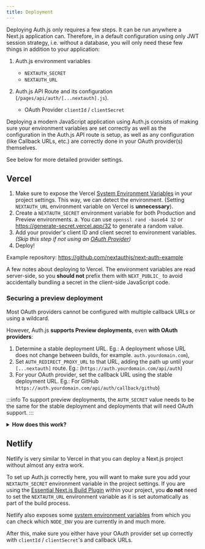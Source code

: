 ```yaml
---
title: Deployment
---
```


Deploying Auth.js only requires a few steps. It can be run anywhere a Next.js application can. Therefore, in a default configuration using only JWT session strategy, i.e. without a database, you will only need these few things in addition to your application:

1. Auth.js environment variables

   - `NEXTAUTH_SECRET`
   - `NEXTAUTH_URL`

2. Auth.js API Route and its configuration (`/pages/api/auth/[...nextauth].js`).
   - OAuth Provider `clientId` / `clientSecret`

Deploying a modern JavaScript application using Auth.js consists of making sure your environment variables are set correctly as well as the configuration in the Auth.js API route is setup, as well as any configuration (like Callback URLs, etc.) are correctly done in your OAuth provider(s) themselves.

See below for more detailed provider settings.

## Vercel

1. Make sure to expose the Vercel [System Environment Variables](https://vercel.com/docs/concepts/projects/environment-variables#system-environment-variables) in your project settings. This way, we can detect the environment. (Setting `NEXTAUTH_URL` environment variable on Vercel is **unnecessary**).
2. Create a `NEXTAUTH_SECRET` environment variable for both Production and Preview environments.
   a. You can use `openssl rand -base64 32` or https://generate-secret.vercel.app/32 to generate a random value.
3. Add your provider's client ID and client secret to environment variables. _(Skip this step if not using an [OAuth Provider](/reference/providers/index))_
4. Deploy!

Example repository: https://github.com/nextauthjs/next-auth-example

A few notes about deploying to Vercel. The environment variables are read server-side, so you **should not** prefix them with `NEXT_PUBLIC_` to avoid accidentally bundling a secret in the client-side JavaScript code.

### Securing a preview deployment

Most OAuth providers cannot be configured with multiple callback URLs or using a wildcard.

However, Auth.js **supports Preview deployments**, even **with OAuth providers**:

1. Determine a stable deployment URL. Eg.: A deployment whose URL does not change between builds, for example. `auth.yourdomain.com`),
2. Set `AUTH_REDIRECT_PROXY_URL` to that URL, adding the path up until your `[...nextauth]` route. Eg.: (`https://auth.yourdomain.com/api/auth`)
3. For your OAuth provider, set the callback URL using the stable deployment URL. Eg.: For GitHub `https://auth.yourdomain.com/api/auth/callback/github`)

:::info
To support preview deployments, the `AUTH_SECRET` value needs to be the same for the stable deployment and deployments that will need OAuth support.
:::

<details>
<summary>
<b>How does this work?</b>
</summary>
To support preview deployments, Auth.js uses the stable deployment URL as a redirect proxy server.

It will redirect the OAuth callback request to the preview deployment URL, but only when the `AUTH_REDIRECT_PROXY_URL` environment variable is set. The stable deployment can still act as a regular app.

When a user initiates an OAuth sign-in flow on a preview deployment, we save its URL in the `state` query parameter but set the `redirect_uri` to the stable deployment.

Then, the OAuth provider will redirect the user to the stable deployment, which then will verify the `state` parameter and redirect the user to the preview deployment URL if the `state` is valid. This is secured by relying on the same server-side `AUTH_SECRET` for the stable deployment and the preview deployment.

See also:

<ul>
<li><a href="https://www.ietf.org/rfc/rfc6749.html#section-4.1.1">OAuth 2.0 specification: `state` query parameter</a></li>
</ul>
</details>

## Netlify

Netlify is very similar to Vercel in that you can deploy a Next.js project without almost any extra work.

To set up Auth.js correctly here, you will want to make sure you add your `NEXTAUTH_SECRET` environment variable in the project settings. If you are using the [Essential Next.js Build Plugin](https://github.com/netlify/netlify-plugin-nextjs) within your project, you **do not** need to set the `NEXTAUTH_URL` environment variable as it is set automatically as part of the build process.

Netlify also exposes some [system environment variables](https://docs.netlify.com/configure-builds/environment-variables/) from which you can check which `NODE_ENV` you are currently in and much more.

After this, make sure you either have your OAuth provider set up correctly with `clientId` / `clientSecret`'s and callback URLs.

